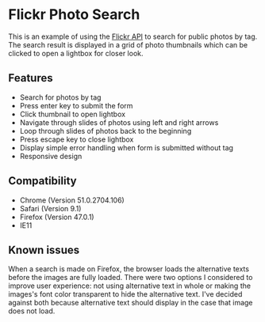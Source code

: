 # Flickr Photo Search

This is an example of using the [Flickr API](https://www.flickr.com/services/api/) to search for public photos by tag. The search result is displayed in a grid of photo thumbnails which can be clicked to open a lightbox for closer look.

## Features

- Search for photos by tag
- Press enter key to submit the form
- Click thumbnail to open lightbox
- Navigate through slides of photos using left and right arrows
- Loop through slides of photos back to the beginning
- Press escape key to close lightbox
- Display simple error handling when form is submitted without tag
- Responsive design

## Compatibility

- Chrome (Version 51.0.2704.106)
- Safari (Version 9.1)
- Firefox (Version 47.0.1)
- IE11

## Known issues

When a search is made on Firefox, the browser loads the alternative texts before the images are fully loaded. There were two options I considered to improve user experience: not using alternative text in whole or making the images's font color transparent to hide the alternative text. I've decided against both because alternative text should display in the case that image does not load. 